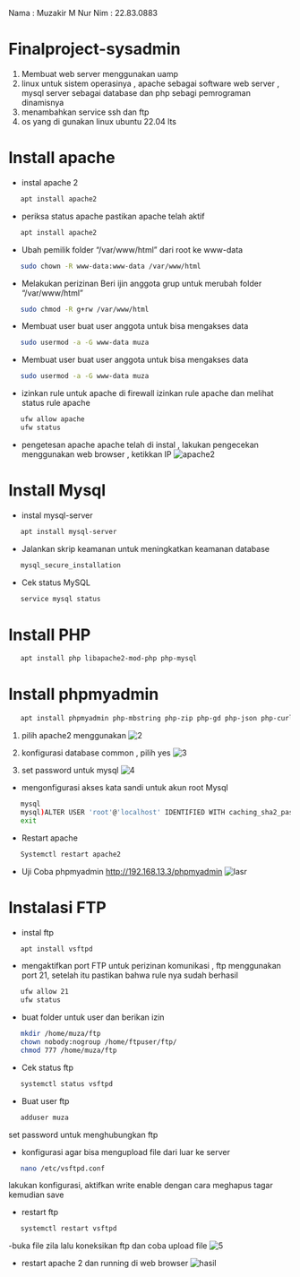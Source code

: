 Nama : Muzakir M Nur
Nim : 22.83.0883

# Finalproject-sysadmin

1. Membuat web server menggunakan uamp
2. linux untuk sistem operasinya , apache sebagai software web server ,  mysql server sebagai database dan php sebagi pemrograman dinamisnya
3. menambahkan service ssh dan ftp
4. os yang di gunakan linux ubuntu 22.04 lts

# Install apache
- instal apache 2 
```bash
   apt install apache2
```

- periksa status apache
pastikan apache telah aktif
```bash
   apt install apache2
```

- Ubah pemilik folder “/var/www/html” dari root ke www-data
```bash
   sudo chown -R www-data:www-data /var/www/html
```

- Melakukan perizinan
Beri ijin anggota grup untuk merubah folder “/var/www/html”
```bash
   sudo chmod -R g+rw /var/www/html
```

- Membuat user
buat user anggota untuk bisa mengakses data
```bash
   sudo usermod -a -G www-data muza
```

- Membuat user
buat user anggota untuk bisa mengakses data
```bash
   sudo usermod -a -G www-data muza
```
- izinkan rule untuk apache di firewall
izinkan rule apache dan melihat status rule apache
```bash
   ufw allow apache
   ufw status
```

- pengetesan apache
apache telah di instal , lakukan pengecekan menggunakan web browser , ketikkan IP
![apache2](https://github.com/MuzaTzy/Finalproject-sysadmin/assets/144196362/a4812eb5-17c1-4bd2-aa17-3f582a2b1c41)

# Install Mysql
- instal mysql-server 
```bash
   apt install mysql-server
```
- Jalankan skrip keamanan untuk meningkatkan keamanan database
```bash
   mysql_secure_installation
```
- Cek status MySQL
```bash
   service mysql status
```

# Install PHP
```bash
   apt install php libapache2-mod-php php-mysql
```

# Install phpmyadmin
```bash
   apt install phpmyadmin php-mbstring php-zip php-gd php-json php-curl
```

1. pilih apache2 menggunakan
![2](https://github.com/MuzaTzy/Finalproject-sysadmin/assets/144196362/c65276f0-05e1-4155-837c-b3aa32edd64f)

2. konfigurasi database common , pilih yes
![3](https://github.com/MuzaTzy/Finalproject-sysadmin/assets/144196362/7a4f980c-f726-4c39-a0c5-b52538b71303)

3. set password untuk mysql
![4](https://github.com/MuzaTzy/Finalproject-sysadmin/assets/144196362/a8d3f9bc-8463-4a63-a61f-7f2dd10c2f81)

- mengonfigurasi akses kata sandi untuk akun root Mysql
```bash
   mysql
   mysql)ALTER USER 'root'@'localhost' IDENTIFIED WITH caching_sha2_password BY   'password';
   exit
```

- Restart apache
```bash
   Systemctl restart apache2
```

- Uji Coba phpmyadmin
http://192.168.13.3/phpmyadmin
![lasr](https://github.com/MuzaTzy/Finalproject-sysadmin/assets/144196362/7073c518-ef34-4b4a-9112-d85060eb3d9f)

# Instalasi FTP

- instal ftp
```bash
   apt install vsftpd
```

- mengaktifkan port FTP
untuk perizinan komunikasi , ftp menggunakan port 21, setelah itu pastikan bahwa rule nya sudah berhasil
```bash
   ufw allow 21
   ufw status
```

- buat folder untuk user dan berikan izin
```bash
   mkdir /home/muza/ftp
   chown nobody:nogroup /home/ftpuser/ftp/
   chmod 777 /home/muza/ftp

```

- Cek status ftp
```bash
   systemctl status vsftpd
```

- Buat user ftp
```bash
   adduser muza
```
set password untuk menghubungkan ftp

- konfigurasi agar bisa mengupload file dari luar ke server 
```bash
   nano /etc/vsftpd.conf
```
lakukan konfigurasi, aktifkan write enable dengan cara meghapus tagar kemudian save

- restart ftp
```bash
   systemctl restart vsftpd
```

-buka file zila lalu koneksikan ftp dan coba upload file
![5](https://github.com/MuzaTzy/Finalproject-sysadmin/assets/144196362/657d4b02-f3be-41fc-aea5-2455c8f3ec9d)

- restart apache 2 dan running di web browser
![hasil](https://github.com/MuzaTzy/Finalproject-sysadmin/assets/144196362/315dd8ad-4226-4ea0-81ba-b27c03da18cf)







